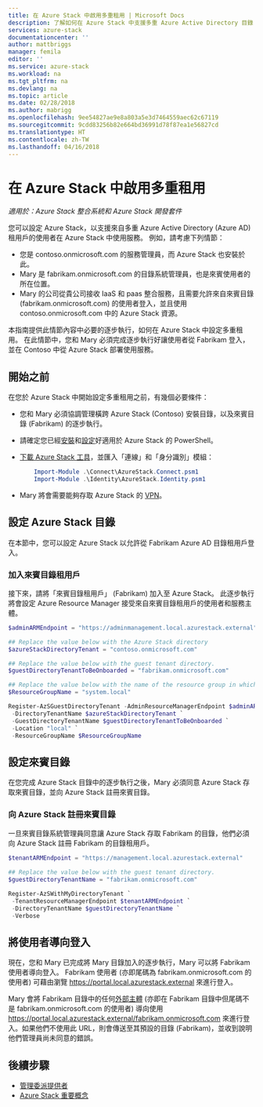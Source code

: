 ```yaml
---
title: 在 Azure Stack 中啟用多重租用 | Microsoft Docs
description: 了解如何在 Azure Stack 中支援多重 Azure Active Directory 目錄
services: azure-stack
documentationcenter: ''
author: mattbriggs
manager: femila
editor: ''
ms.service: azure-stack
ms.workload: na
ms.tgt_pltfrm: na
ms.devlang: na
ms.topic: article
ms.date: 02/28/2018
ms.author: mabrigg
ms.openlocfilehash: 9ee54827ae9e8a803a5e3d7464559aec62c67119
ms.sourcegitcommit: 9cdd83256b82e664bd36991d78f87ea1e56827cd
ms.translationtype: HT
ms.contentlocale: zh-TW
ms.lasthandoff: 04/16/2018
---
```

# <a name="enable-multi-tenancy-in-azure-stack"></a>在 Azure Stack 中啟用多重租用

*適用於：Azure Stack 整合系統和 Azure Stack 開發套件*

您可以設定 Azure Stack，以支援來自多重 Azure Active Directory (Azure AD) 租用戶的使用者在 Azure Stack 中使用服務。 例如，請考慮下列情節：

 - 您是 contoso.onmicrosoft.com 的服務管理員，而 Azure Stack 也安裝於此。
 - Mary 是 fabrikam.onmicrosoft.com 的目錄系統管理員，也是來賓使用者的所在位置。 
 - Mary 的公司從貴公司接收 IaaS 和 paas 整合服務，且需要允許來自來賓目錄 (fabrikam.onmicrosoft.com) 的使用者登入，並且使用 contoso.onmicrosoft.com 中的 Azure Stack 資源。

本指南提供此情節內容中必要的逐步執行，如何在 Azure Stack 中設定多重租用。  在此情節中，您和 Mary 必須完成逐步執行好讓使用者從 Fabrikam 登入，並在 Contoso 中從 Azure Stack 部署使用服務。  

## <a name="before-you-begin"></a>開始之前
在您於 Azure Stack 中開始設定多重租用之前，有幾個必要條件：
  
 - 您和 Mary 必須協調管理橫跨 Azure Stack (Contoso) 安裝目錄，以及來賓目錄 (Fabrikam) 的逐步執行。  
 - 請確定您已經[安裝](azure-stack-powershell-install.md)和[設定](azure-stack-powershell-configure-admin.md)好適用於 Azure Stack 的 PowerShell。
 - [下載 Azure Stack 工具](azure-stack-powershell-download.md)，並匯入「連線」和「身分識別」模組：

    ````PowerShell
        Import-Module .\Connect\AzureStack.Connect.psm1
        Import-Module .\Identity\AzureStack.Identity.psm1
    ```` 
 - Mary 將會需要能夠存取 Azure Stack 的 [VPN](azure-stack-connect-azure-stack.md#connect-to-azure-stack-with-vpn)。 

## <a name="configure-azure-stack-directory"></a>設定 Azure Stack 目錄
在本節中，您可以設定 Azure Stack 以允許從 Fabrikam Azure AD 目錄租用戶登入。

### <a name="onboard-guest-directory-tenant"></a>加入來賓目錄租用戶
接下來，請將「來賓目錄租用戶」 (Fabrikam) 加入至 Azure Stack。  此逐步執行將會設定 Azure Resource Manager 接受來自來賓目錄租用戶的使用者和服務主體。

````PowerShell
$adminARMEndpoint = "https://adminmanagement.local.azurestack.external"

## Replace the value below with the Azure Stack directory
$azureStackDirectoryTenant = "contoso.onmicrosoft.com"

## Replace the value below with the guest tenant directory. 
$guestDirectoryTenantToBeOnboarded = "fabrikam.onmicrosoft.com"

## Replace the value below with the name of the resource group in which the directory tenant registration resource should be created (resource group must already exist).
$ResourceGroupName = "system.local"

Register-AzSGuestDirectoryTenant -AdminResourceManagerEndpoint $adminARMEndpoint `
 -DirectoryTenantName $azureStackDirectoryTenant `
 -GuestDirectoryTenantName $guestDirectoryTenantToBeOnboarded `
 -Location "local" `
 -ResourceGroupName $ResourceGroupName
````



## <a name="configure-guest-directory"></a>設定來賓目錄
在您完成 Azure Stack 目錄中的逐步執行之後，Mary 必須同意 Azure Stack 存取來賓目錄，並向 Azure Stack 註冊來賓目錄。 

### <a name="registering-azure-stack-with-the-guest-directory"></a>向 Azure Stack 註冊來賓目錄
一旦來賓目錄系統管理員同意讓 Azure Stack 存取 Fabrikam 的目錄，他們必須向 Azure Stack 註冊 Fabrikam 的目錄租用戶。

````PowerShell
$tenantARMEndpoint = "https://management.local.azurestack.external"
    
## Replace the value below with the guest tenant directory. 
$guestDirectoryTenantName = "fabrikam.onmicrosoft.com"

Register-AzSWithMyDirectoryTenant `
 -TenantResourceManagerEndpoint $tenantARMEndpoint `
 -DirectoryTenantName $guestDirectoryTenantName `
 -Verbose 
````
## <a name="direct-users-to-sign-in"></a>將使用者導向登入
現在，您和 Mary 已完成將 Mary 目錄加入的逐步執行，Mary 可以將 Fabrikam 使用者導向登入。  Fabrikam 使用者 (亦即尾碼為 fabrikam.onmicrosoft.com 的使用者) 可藉由瀏覽 https://portal.local.azurestack.external 來進行登入。  

Mary 會將 Fabrikam 目錄中的任何[外部主體](../role-based-access-control/rbac-and-directory-admin-roles.md) (亦即在 Fabrikam 目錄中但尾碼不是 fabrikam.onmicrosoft.com 的使用者) 導向使用 https://portal.local.azurestack.external/fabrikam.onmicrosoft.com 來進行登入。如果他們不使用此 URL，則會傳送至其預設的目錄 (Fabrikam)，並收到說明他們管理員尚未同意的錯誤。

## <a name="next-steps"></a>後續步驟

- [管理委派提供者](azure-stack-delegated-provider.md)
- [Azure Stack 重要概念](azure-stack-key-features.md)
